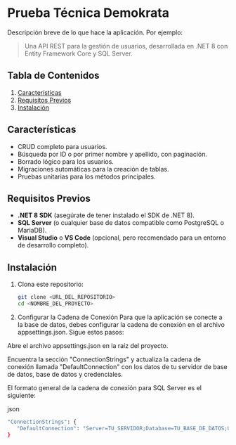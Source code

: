 # Prueba Técnica Demokrata

Descripción breve de lo que hace la aplicación. Por ejemplo:

> Una API REST para la gestión de usuarios, desarrollada en .NET 8 con Entity Framework Core y SQL Server.

## Tabla de Contenidos
1. [Características](#características)
2. [Requisitos Previos](#requisitos-previos)
3. [Instalación](#instalación)

## Características
- CRUD completo para usuarios.
- Búsqueda por ID o por primer nombre y apellido, con paginación.
- Borrado lógico para los usuarios.
- Migraciones automáticas para la creación de tablas.
- Pruebas unitarias para los métodos principales.

## Requisitos Previos
- **.NET 8 SDK** (asegúrate de tener instalado el SDK de .NET 8).
- **SQL Server** (o cualquier base de datos compatible como PostgreSQL o MariaDB).
- **Visual Studio** o **VS Code** (opcional, pero recomendado para un entorno de desarrollo completo).

## Instalación

1. Clona este repositorio:
   ```bash
   git clone <URL_DEL_REPOSITORIO>
   cd <NOMBRE_DEL_PROYECTO>
   
2. Configurar la Cadena de Conexión
Para que la aplicación se conecte a la base de datos, debes configurar la cadena de conexión en el archivo appsettings.json. Sigue estos pasos:

Abre el archivo appsettings.json en la raíz del proyecto.

Encuentra la sección "ConnectionStrings" y actualiza la cadena de conexión llamada "DefaultConnection" con los datos de tu servidor de base de datos, base de datos y credenciales.

El formato general de la cadena de conexión para SQL Server es el siguiente:

json
 ```bash
"ConnectionStrings": {
    "DefaultConnection": "Server=TU_SERVIDOR;Database=TU_BASE_DE_DATOS;User Id=TU_USUARIO;Password=TU_CONTRASEÑA;"
}
